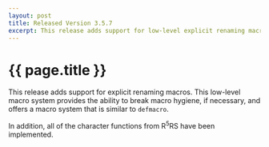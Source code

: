 ```yaml
---
layout: post
title: Released Version 3.5.7 
excerpt: This release adds support for low-level explicit renaming macros.
---
```

# {{ page.title }}

This release adds support for explicit renaming macros. This low-level macro system provides the ability to break macro hygiene, if necessary, and offers a macro system that is similar to `defmacro`.

In addition, all of the character functions from R<sup>5</sup>RS have been implemented.


